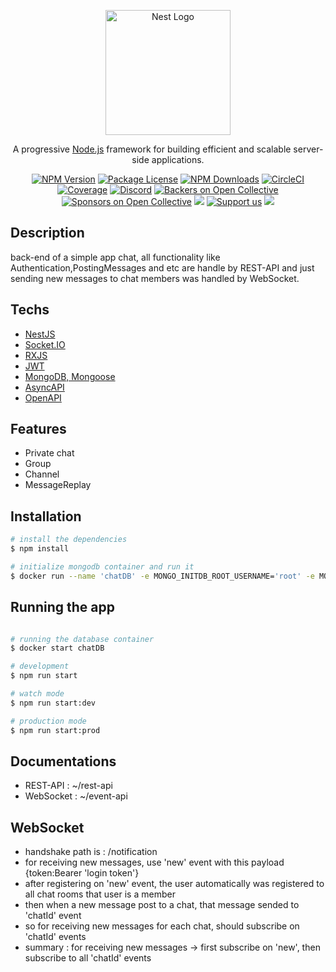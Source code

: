 <p align="center">
  <a href="http://nestjs.com/" target="blank"><img src="https://nestjs.com/img/logo-small.svg" width="200" alt="Nest Logo" /></a>
</p>

[circleci-image]: https://img.shields.io/circleci/build/github/nestjs/nest/master?token=abc123def456
[circleci-url]: https://circleci.com/gh/nestjs/nest

  <p align="center">A progressive <a href="http://nodejs.org" target="_blank">Node.js</a> framework for building efficient and scalable server-side applications.</p>
    <p align="center">
<a href="https://www.npmjs.com/~nestjscore" target="_blank"><img src="https://img.shields.io/npm/v/@nestjs/core.svg" alt="NPM Version" /></a>
<a href="https://www.npmjs.com/~nestjscore" target="_blank"><img src="https://img.shields.io/npm/l/@nestjs/core.svg" alt="Package License" /></a>
<a href="https://www.npmjs.com/~nestjscore" target="_blank"><img src="https://img.shields.io/npm/dm/@nestjs/common.svg" alt="NPM Downloads" /></a>
<a href="https://circleci.com/gh/nestjs/nest" target="_blank"><img src="https://img.shields.io/circleci/build/github/nestjs/nest/master" alt="CircleCI" /></a>
<a href="https://coveralls.io/github/nestjs/nest?branch=master" target="_blank"><img src="https://coveralls.io/repos/github/nestjs/nest/badge.svg?branch=master#9" alt="Coverage" /></a>
<a href="https://discord.gg/G7Qnnhy" target="_blank"><img src="https://img.shields.io/badge/discord-online-brightgreen.svg" alt="Discord"/></a>
<a href="https://opencollective.com/nest#backer" target="_blank"><img src="https://opencollective.com/nest/backers/badge.svg" alt="Backers on Open Collective" /></a>
<a href="https://opencollective.com/nest#sponsor" target="_blank"><img src="https://opencollective.com/nest/sponsors/badge.svg" alt="Sponsors on Open Collective" /></a>
  <a href="https://paypal.me/kamilmysliwiec" target="_blank"><img src="https://img.shields.io/badge/Donate-PayPal-ff3f59.svg"/></a>
    <a href="https://opencollective.com/nest#sponsor"  target="_blank"><img src="https://img.shields.io/badge/Support%20us-Open%20Collective-41B883.svg" alt="Support us"></a>
  <a href="https://twitter.com/nestframework" target="_blank"><img src="https://img.shields.io/twitter/follow/nestframework.svg?style=social&label=Follow"></a>
</p>
  <!--[![Backers on Open Collective](https://opencollective.com/nest/backers/badge.svg)](https://opencollective.com/nest#backer)
  [![Sponsors on Open Collective](https://opencollective.com/nest/sponsors/badge.svg)](https://opencollective.com/nest#sponsor)-->

## Description

back-end of a simple app chat, all functionality like Authentication,PostingMessages and etc are handle by REST-API and just sending new messages to chat members was handled by WebSocket.

## Techs

- [NestJS](https://github.com/nestjs/nest)
- [Socket.IO](https://socket.io/docs/v4/server-api/)
- [RXJS](https://rxjs.dev/guide/overview)
- [JWT](https://www.npmjs.com/package/@nestjs/jwt)
- [MongoDB, Mongoose](https://docs.nestjs.com/techniques/mongodb)
- [AsyncAPI](https://www.npmjs.com/package/nestjs-asyncapi)
- [OpenAPI](https://docs.nestjs.com/openapi/introduction)

## Features

- Private chat
- Group
- Channel
- MessageReplay

## Installation

```bash
# install the dependencies
$ npm install

# initialize mongodb container and run it
$ docker run --name 'chatDB' -e MONGO_INITDB_ROOT_USERNAME='root' -e MONGO_INITDB_ROOT_PASSWORD='1234' -e MONGO_INITDB_DATABASE='chat' -dp 8081:27017 mongo:latest
```

## Running the app

```bash

# running the database container
$ docker start chatDB

# development
$ npm run start

# watch mode
$ npm run start:dev

# production mode
$ npm run start:prod
```

## Documentations

- REST-API : ~/rest-api
- WebSocket : ~/event-api

## WebSocket

- handshake path is : /notification
- for receiving new messages, use 'new' event with this payload {token:Bearer 'login token'}
- after registering on 'new' event, the user automatically was registered to all chat rooms that user is a member
- then when a new message post to a chat, that message sended to 'chatId' event
- so for receiving new messages for each chat, should subscribe on  'chatId' events
- summary : for receiving new messages -> first subscribe on 'new', then subscribe to all 'chatId' events

